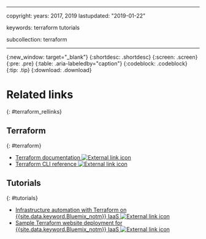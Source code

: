 
---

copyright:
  years: 2017, 2019
lastupdated: "2019-01-22"

keywords: terraform tutorials 

subcollection: terraform

---

{:new_window: target="_blank"}
{:shortdesc: .shortdesc}
{:screen: .screen}
{:pre: .pre}
{:table: .aria-labeledby="caption"}
{:codeblock: .codeblock}
{:tip: .tip}
{:download: .download}


# Related links
{: #terraform_rellinks}

## Terraform
{: #terraform}

- [Terraform documentation ![External link icon](../icons/launch-glyph.svg "External link icon")](https://www.terraform.io/docs/)
- [Terraform CLI reference ![External link icon](../icons/launch-glyph.svg "External link icon")](https://www.terraform.io/docs/commands/index.html)

## Tutorials
{: #tutorials}

- [Infrastructure automation with Terraform on {{site.data.keyword.Bluemix_notm}} IaaS ![External link icon](../icons/launch-glyph.svg "External link icon")](https://developer.ibm.com/recipes/tutorials/infrastructure-automation-with-terraform-on-ibm-cloud-iaas/)
- [Sample Terraform website deployment for {{site.data.keyword.Bluemix_notm}} IaaS ![External link icon](../icons/launch-glyph.svg "External link icon")](https://github.com/stevestrutt/web-single-dc)
